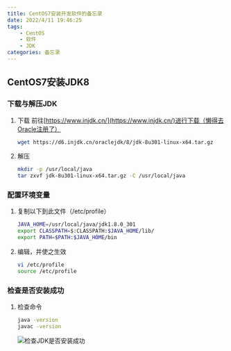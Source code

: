 ```yaml
---
title: CentOS7安装开发软件的备忘录
date: 2022/4/11 19:46:25
tags:
    - CentOS
    - 软件
    - JDK
categories: 备忘录
---
```



## CentOS7安装JDK8

### 下载与解压JDK

1. 下载
   前往[https://www.injdk.cn/](https://www.injdk.cn/)进行下载（懒得去Oracle注册了）
   ``` bash
   wget https://d6.injdk.cn/oraclejdk/8/jdk-8u301-linux-x64.tar.gz
   ```

2. 解压
   ``` bash
   mkdir -p /usr/local/java
   tar zxvf jdk-8u301-linux-x64.tar.gz -C /usr/local/java
   ``` 

### 配置环境变量

1. 复制以下到此文件（/etc/profile）
   ``` bash
   JAVA_HOME=/usr/local/java/jdk1.8.0_301
   export CLASSPATH=$:CLASSPATH:$JAVA_HOME/lib/
   export PATH=$PATH:$JAVA_HOME/bin
   ```
   
2. 编辑，并使之生效
   ``` bash
   vi /etc/profile
   source /etc/profile
   ``` 

### 检查是否安装成功

1. 检查命令
   ``` bash
   java -version
   javac -version
   ```
    ![检查JDK是否安装成功](http://tech.jasonsoso.com/images/202204/jdk-1.png "检查JDK是否安装成功")


